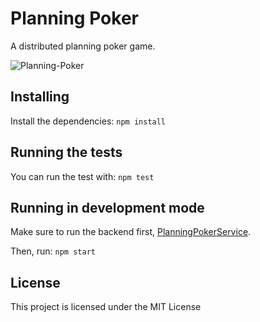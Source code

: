 # Planning Poker

A distributed planning poker game.

![Planning-Poker](https://gfycat.com/gifs/detail/FearfulSeveralBobolink)

## Installing

Install the dependencies: `npm install`

## Running the tests

You can run the test with: `npm test`

## Running in development mode

Make sure to run the backend first, [PlanningPokerService](https://github.com/kdelemme/planning-poker-service).

Then, run: `npm start`

## License

This project is licensed under the MIT License


